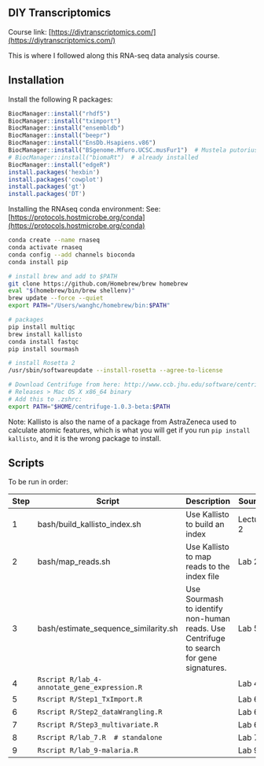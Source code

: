 ## DIY Transcriptomics

Course link: [https://diytranscriptomics.com/](https://diytranscriptomics.com/)

This is where I followed along this RNA-seq data analysis course.


## Installation

Install the following R packages:

```R
BiocManager::install("rhdf5")
BiocManager::install("tximport")
BiocManager::install("ensembldb")
BiocManager::install("beepr")
BiocManager::install("EnsDb.Hsapiens.v86")
BiocManager::install("BSgenome.Mfuro.UCSC.musFur1")  # Mustela putorius furo
# BiocManager::install("biomaRt")  # already installed
BiocManager::install("edgeR")
install.packages('hexbin')
install.packages('cowplot')
install.packages('gt')
install.packages('DT')
```

Installing the RNAseq conda environment:
See: [https://protocols.hostmicrobe.org/conda](https://protocols.hostmicrobe.org/conda)

```bash
conda create --name rnaseq
conda activate rnaseq
conda config --add channels bioconda
conda install pip

# install brew and add to $PATH
git clone https://github.com/Homebrew/brew homebrew
eval "$(homebrew/bin/brew shellenv)"
brew update --force --quiet
export PATH="/Users/wanghc/homebrew/bin:$PATH"

# packages
pip install multiqc
brew install kallisto
conda install fastqc
pip install sourmash

# install Rosetta 2
/usr/sbin/softwareupdate --install-rosetta --agree-to-license

# Download Centrifuge from here: http://www.ccb.jhu.edu/software/centrifuge/index.shtml
# Releases > Mac OS X x86_64 binary
# Add this to .zshrc:
export PATH="$HOME/centrifuge-1.0.3-beta:$PATH


```

Note: Kallisto is also the name of a package from AstraZeneca used to calculate atomic features, which is what you will get if you run `pip install kallisto`, and it is the wrong package to install.


## Scripts

To be run in order:

| Step | Script | Description | Source |
| :--- | ------ | ----------- | ------ |
| 1 | bash/build\_kallisto\_index.sh | Use Kallisto to build an index | Lecture 2 |
| 2 | bash/map\_reads.sh | Use Kallisto to map reads to the index file | Lab 2 |
| 3 | bash/estimate\_sequence\_similarity.sh | Use Sourmash to identify non-human reads. Use Centrifuge to search for gene signatures. | Lab 5|
| 4 | `Rscript R/lab_4-annotate_gene_expression.R` || Lab 4|
| 5 | `Rscript R/Step1_TxImport.R` || Lab 6 || 6 | `Rscript R/Step2_dataWrangling.R` || Lab 6 || 7 | `Rscript R/Step3_multivariate.R` || Lab 6 |
| 8 | `Rscript R/lab_7.R  # standalone` || Lab 7 |
| 9 | `Rscript R/lab_9-malaria.R` || Lab 9 |

